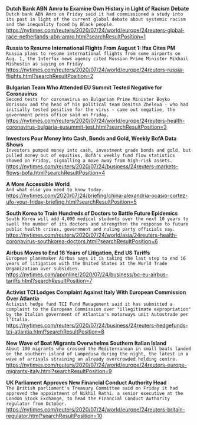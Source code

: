 **Dutch Bank ABN Amro to Examine Own History in Light of Racism Debate**\
`Dutch bank ABN Amro on Friday said it had commissioned a study into its past in light of the current global debate about systemic racism and the inequality faced by Black people.`\
https://nytimes.com/reuters/2020/07/24/world/europe/24reuters-global-race-netherlands-abn-amro.html?searchResultPosition=1

**Russia to Resume International Flights From August 1: Ifax Cites PM**\
`Russia plans to resume international flights from some airports on Aug. 1, the Interfax news agency cited Russian Prime Minister Mikhail Mishustin as saying on Friday.`\
https://nytimes.com/reuters/2020/07/24/world/europe/24reuters-russia-flights.html?searchResultPosition=2

**Bulgarian Team Who Attended EU Summit Tested Negative for Coronavirus**\
`Second tests for coronavirus on Bulgarian Prime Minister Boyko Borissov and the head of his political team Denitsa Zheleva - who had initially tested positive for the virus - came out negative, the government press office said on Friday.`\
https://nytimes.com/reuters/2020/07/24/world/europe/24reuters-health-coronavirus-bulgaria-eusummit-test.html?searchResultPosition=3

**Investors Pour Money Into Cash, Bonds and Gold, Weekly BofA Data Shows**\
`Investors pumped money into cash, investment grade bonds and gold, but pulled money out of equities, BofA's weekly fund flow statistics showed on Friday, signalling a move away from high-risk assets. `\
https://nytimes.com/reuters/2020/07/24/business/24reuters-markets-flows-bofa.html?searchResultPosition=4

**A More Accessible World**\
`And what else you need to know today.`\
https://nytimes.com/2020/07/24/briefing/china-alexandria-ocasio-cortez-ufo-your-friday-briefing.html?searchResultPosition=5

**South Korea to Train Hundreds of Doctors to Battle Future Epidemics**\
`South Korea will add 4,000 medical students over the next 10 years to swell the number of its doctors and strengthen the response to future public health crises, government and ruling party officials say.`\
https://nytimes.com/reuters/2020/07/24/world/asia/24reuters-health-coronavirus-southkorea-doctors.html?searchResultPosition=6

**Airbus Moves to End 16 Years of Litigation, End US Tariffs**\
`European planemaker Airbus says it is taking the last step to end 16 years of litigation with the United States at the World Trade Organization over subsidies.`\
https://nytimes.com/aponline/2020/07/24/business/bc-eu-airbus-tariffs.html?searchResultPosition=7

**Activist TCI Lodges Complaint Against Italy With European Commission Over Atlantia**\
`Activist hedge fund TCI Fund Management said it has submitted a complaint to the European Commission over "illegitimate expropriation" by the Italian government of Atlantia's motorways unit Autostrade per l’Italia.`\
https://nytimes.com/reuters/2020/07/24/business/24reuters-hedgefunds-tci-atlantia.html?searchResultPosition=8

**New Wave of Boat Migrants Overwhelms Southern Italian Island**\
`About 100 migrants who crossed the Mediterranean in small boats landed on the southern island of Lampedusa during the night, the latest in a wave of arrivals straining an already overcrowded holding centre.`\
https://nytimes.com/reuters/2020/07/24/world/europe/24reuters-europe-migrants-italy.html?searchResultPosition=9

**UK Parliament Approves New Financial Conduct Authority Head**\
`The British parliament's Treasury Committee said on Friday it had approved the appointment of Nikhil Rathi, a senior executive at the London Stock Exchange, to head the Financial Conduct Authority regulator from October. `\
https://nytimes.com/reuters/2020/07/24/world/europe/24reuters-britain-regulator.html?searchResultPosition=10

